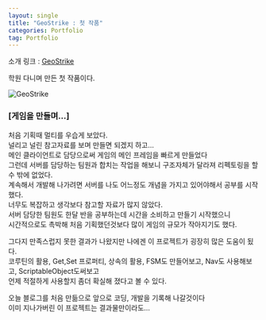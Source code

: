 ```yaml
---
layout: single 
title: "GeoStrike : 첫 작품"
categories: Portfolio
tag: Portfolio
---
```


소개 링크 : [GeoStrike](https://youtu.be/RB4IQlWPibs)

학원 다니며 만든 첫 작품이다.

![GeoStrike](../../images/2022-04-21-FirstPortfolio/GeoStrike.PNG)

### [게임을 만들며…]

처음 기획때 멀티를 우습게 보았다. <br>
널리고 널린 참고자료를 보며 만들면 되겠지 하고… <br>
메인 클라이언트로 담당으로써 게임의 메인 프레임을 빠르게 만들었다 <br>
그런데 서버를 담당하는 팀원과 합치는 작업을 해보니 구조자체가 달라져 리펙토링을 할 수 밖에 없었다. <br>
계속해서 개발해 나가려면 서버를 나도 어느정도 개념을 가지고 있어야해서 공부를 시작했다. <br>
너무도 복잡하고 생각보다 참고할 자료가 많지 않았다. <br>
서버 담당한 팀원도 한달 반을 공부하는데 시간을 소비하고 만들기 시작했으니 <br>
시간적으로도 촉박해 처음 기획했던것보다 많이 게임의 규모가 작아지기도 했다. <br>

그다지 만족스럽지 못한 결과가 나왔지만 나에겐 이 프로젝트가 굉장히 많은 도움이 됬다. <br>
코루틴의 활용, Get,Set 프로퍼티, 상속의 활용, FSM도 만들어보고, Nav도 사용해보고, ScriptableObject도써보고 <br>
언제 적절하게 사용할지 좀더 확실해 졌다고 볼 수 있다. <br>

오늘 블로그를 처음 만듦으로 앞으로 코딩, 개발을 기록해 나갈것이다 <br>
이미 지나가버린 이 프로젝트는 결과물만이라도…
